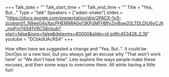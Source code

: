 +++
Talk_date = ""
Talk_start_time = ""
Talk_end_time = ""
Title = "Yea, But..."
Type = "talk"
Speakers = ["adam-shake"]
slides = "https://docs.google.com/presentation/d/e/2PACX-1vS-zcobgn01_N9eeG4oXacPHENNRA0e13KPzMFHBfyZjyBow20LTDLDlU6yCJh_mqFrnT6X41VRC58r/pub?start=false&loop=false&delayms=60000&slide=id.gd9c453428_0_16"
youtube = "DCbkdUAcRS4"
+++

How often have we suggested a change and "Yea, But..".  It could be DevOps or a new tool, but you always get an excuse why "That won't work here" or  "We don't have time".  Lets explore the ways people make these excuses, and then some ways to overcome them.  All while having a little fun!
